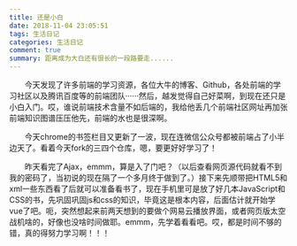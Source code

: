 ```yaml
---
title: 还是小白
date: 2018-11-04 23:05:51
tags: 生活日记
categories: 生活日记
comment: true
summary: 距离成为大白还有很长的一段路要走......
---
```

&emsp;&emsp;今天发现了许多前端的学习资源，各位大牛的博客、Github，各处前端的学习社区以及腾讯百度等的前端团队······然后，越发觉得自己好菜啊，到现在还只是小白入门。哎，谁说前端技术含量不如后端的，我给他丢几个前端社区网址再加张前端知识图谱压压他先，前端的水也是很深啊。

&emsp;&emsp;今天chrome的书签栏目又更新了一波，现在连微信公众号都被前端占了小半边天了。看着今天fork的三四个仓库，嗯，要更好好学习了！

&emsp;&emsp;昨天看完了Ajax，emmm，算是入了门吧？（以后查看网页源代码就看不到我的密码了，当初说的现在隔了一个多月终于做到了。）接下来先顺带把HTML5和xml一些东西看了后就可以准备看书了，现在手机里可是放了好几本JavaScript和CSS的书，先巩固巩固js和css的知识，毕竟这是根本内容，后面估计就开始学vue了吧。呃，突然想起来前两天想到的要做个网易云播放界面，或者网页版太空战机啥的，好像也没啥时间做耶。emmm，先学着看看吧。哎，都是时间不够的错，真的得努力学习啊！！！